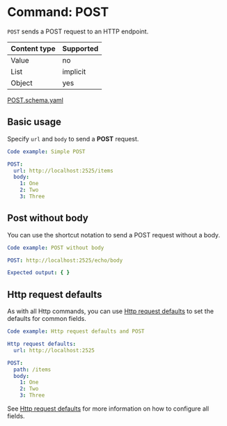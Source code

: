 # Command: POST

`POST` sends a POST request to an HTTP endpoint.

| Content type | Supported |
|--------------|-----------|
| Value        | no        |
| List         | implicit  |
| Object       | yes       |

[POST.schema.yaml](schema/POST.schema.yaml)

## Basic usage

Specify `url` and `body` to send a **POST** request.

```yaml instacli
Code example: Simple POST

POST:
  url: http://localhost:2525/items
  body:
    1: One
    2: Two
    3: Three
```

## Post without body

You can use the shortcut notation to send a POST request without a body.

```yaml instacli
Code example: POST without body

POST: http://localhost:2525/echo/body

Expected output: { }
```

## Http request defaults

As with all Http commands, you can use [Http request defaults](Http%20request%20defaults.spec.md) to set the defaults
for common fields.

```yaml instacli
Code example: Http request defaults and POST

Http request defaults:
  url: http://localhost:2525

POST:
  path: /items
  body:
    1: One
    2: Two
    3: Three
```

See [Http request defaults](Http%20request%20defaults.spec.md) for more information on how to configure all fields.
